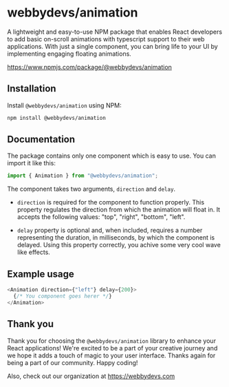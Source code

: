 # webbydevs/animation

A lightweight and easy-to-use NPM package that enables React developers to add basic on-scroll animations with typescript support to their web applications. With just a single component, you can bring life to your UI by implementing engaging floating animations.

https://www.npmjs.com/package/@webbydevs/animation

## Installation

Install `@webbydevs/animation` using NPM:

```bash
npm install @webbydevs/animation
```

## Documentation

The package contains only one component which is easy to use.
You can import it like this:

```javascript
import { Animation } from "@webbydevs/animation";
```

The component takes two arguments, `direction` and `delay`.

- `direction` is required for the component to function properly. This property regulates the direction from which the animation will float in. It accepts the following values: "top", "right", "bottom", "left".

* `delay` property is optional and, when included, requires a number representing the duration, in milliseconds, by which the component is delayed. Using this property correctly, you achive some very cool wave like effects.

## Example usage

```javascript
<Animation direction={"left"} delay={200}>
  {/* You component goes herer */}
</Animation>
```

## Thank you

Thank you for choosing the `@webbydevs/animation` library to enhance your React applications! We're excited to be a part of your creative journey and we hope it adds a touch of magic to your user interface. Thanks again for being a part of our community. Happy coding!

Also, check out our organization at https://webbydevs.com
